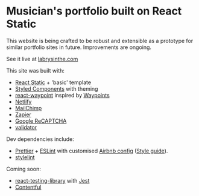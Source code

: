 # Musician's portfolio built on React Static

This website is being crafted to be robust and extensible as a prototype for similar portfolio sites in future. Improvements are ongoing.

See it live at [labrysinthe.com](https://www.labrysinthe.com/)

This site was built with:

- [React Static](https://react-static.js.org) + 'basic' template
- [Styled Components](https://www.styled-components.com/) with theming
- [react-waypoint](http://brigade.github.io/react-waypoint/) inspired by [Waypoints](http://imakewebthings.com/waypoints/)
- [Netlify](https://www.netlify.com/)
- [MailChimp](https://mailchimp.com/)
- [Zapier](https://zapier.com/)
- [Google ReCAPTCHA](https://developers.google.com/recaptcha/)
- [validator](https://github.com/chriso/validator.js)

Dev dependencies include:

- [Prettier](https://prettier.io/) + [ESLint](https://eslint.org/) with customised [Airbnb config](https://github.com/airbnb/javascript/tree/master/packages/eslint-config-airbnb) ([Style guide](https://github.com/airbnb/javascript)).
- [stylelint](https://stylelint.io/)

Coming soon:

- [react-testing-library](https://github.com/kentcdodds/react-testing-library) with [Jest](https://jestjs.io/)
- [Contentful](https://www.contentful.com/)
